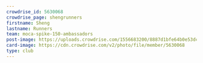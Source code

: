 ```yaml
---
crowdrise_id: 5630068
crowdrise_page: shengrunners
firstname: Sheng  
lastname: Runners
team: moca-spike-150-ambassadors
post-image: https://uploads.crowdrise.com/1556683200/8887d1bfe64b0e53dc8a96546dc5d043.jpg
card-image: https://cdn.crowdrise.com/v2/photo/file/member/5630068
type: club
---
```

